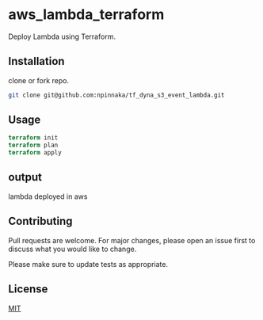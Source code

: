 # aws_lambda_terraform

Deploy Lambda using Terraform.

## Installation
clone or fork repo.

```bash
git clone git@github.com:npinnaka/tf_dyna_s3_event_lambda.git
```

## Usage

```terraform
terraform init
terraform plan
terraform apply 
```

## output
lambda deployed in aws  
## Contributing
Pull requests are welcome. For major changes, please open an issue first to discuss what you would like to change.

Please make sure to update tests as appropriate.

## License
[MIT](https://choosealicense.com/licenses/mit/)